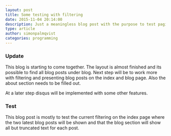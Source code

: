 ```yaml
---
layout: post
title: Some testing with filtering
date: 2015-11-04 20:14:00
description: Just a meaningless blog post with the purpose to test pagination.
type: article
author: simonpalmqvist
categories: programming
---
```


### Update

This blog is starting to come together. The layout is almost finished and its possible to 
find all blog posts under blog. Next step will be to work more with filtering and presenting 
blog posts on the index and blog page. Also the about section needs to be filled out.

At a later step disqus will be implemented with some other features.


### Test

This blog post is mostly to test the current filtering on the index page where the two latest blog posts will be
shown and that the blog section will show all but truncated text for each post.
